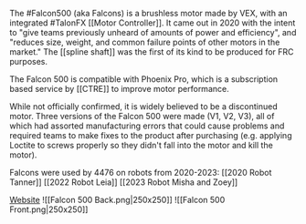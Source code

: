 The #Falcon500 (aka Falcons) is a brushless motor made by VEX, with an integrated #TalonFX [[Motor Controller]]. It came out in 2020 with the intent to "give teams previously unheard of amounts of power and efficiency", and "reduces size, weight, and common failure points of other motors in the market." The [[spline shaft]] was the first of its kind to be produced for FRC purposes.

The Falcon 500 is compatible with Phoenix Pro, which is a subscription based service by [[CTRE]] to improve motor performance.

While not officially confirmed, it is widely believed to be a discontinued motor. Three versions of the Falcon 500 were made (V1, V2, V3), all of which had assorted manufacturing errors that could cause problems and required teams to make fixes to the product after purchasing (e.g. applying Loctite to screws properly so they didn't fall into the motor and kill the motor). 

Falcons were used by 4476 on robots from 2020-2023: [[2020 Robot Tanner]] [[2022 Robot Leia]] [[2023 Robot Misha and Zoey]]

[Website](https://www.vexrobotics.com/217-6515.html)
![[Falcon 500 Back.png|250x250]]
![[Falcon 500 Front.png|250x250]]
